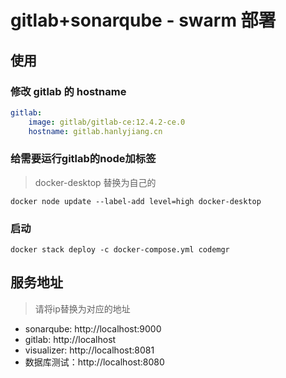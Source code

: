 # gitlab+sonarqube - swarm 部署

## 使用
### 修改 gitlab 的 hostname
```yml
gitlab: 
    image: gitlab/gitlab-ce:12.4.2-ce.0
    hostname: gitlab.hanlyjiang.cn
```

### 给需要运行gitlab的node加标签
> docker-desktop 替换为自己的
```
docker node update --label-add level=high docker-desktop 
```

### 启动
```
docker stack deploy -c docker-compose.yml codemgr
```

## 服务地址
> 请将ip替换为对应的地址    
* sonarqube: http://localhost:9000
* gitlab: http://localhost
* visualizer: http://localhost:8081
* 数据库测试：http://localhost:8080